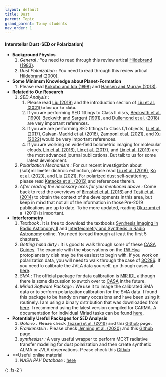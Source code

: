 ```yaml
---
layout: default
title: Dust
parent: Topic
grand_parent: To my students
nav_order: 1
---
```


#### Interstellar Dust (SED or Polarization)


- **Background Physics**
    1. *General :* You need to read through this review artical [Hildebrand (1983)](https://ui.adsabs.harvard.edu/abs/1983QJRAS..24..267H/abstract).
    2. *Dust Polarization :* You need to read through this review artical [Hildebrand (2000)](https://ui.adsabs.harvard.edu/abs/2000PASP..112.1215H/abstract).
- **Some Minimum Knowledge about Planet-Formation**
    1. Please read [Kokubo and Ida (1998)](https://ui.adsabs.harvard.edu/abs/1998Icar..131..171K/abstract) and [Hansen and Murray (2013)](https://ui.adsabs.harvard.edu/abs/2013ApJ...775...53H/abstract).
- **Related to Our Research**
    1. *SED Analysis :* 
        1. Please read [Liu (2019)](https://ui.adsabs.harvard.edu/abs/2019ApJ...877L..22L/abstract) and the introduction section of [Liu et al. (2021)](https://ui.adsabs.harvard.edu/abs/2021ApJ...923..270L/abstract) to be up-to-date. 
        2. If you are performing SED fittings to Class II disks, [Beckwith et al. (1990)](https://ui.adsabs.harvard.edu/abs/1990AJ.....99..924B/abstract), [Beckwith and Sargent (1991)](https://ui.adsabs.harvard.edu/abs/1991ApJ...381..250B/abstract), and [Dullemond et al. (2018)](https://ui.adsabs.harvard.edu/abs/2018ApJ...869L..46D/abstract) are very important references.
        3. If you are are performing SED fittings to Class 0/I objects, [Li et al. (2017)](https://ui.adsabs.harvard.edu/abs/2017ApJ...840...72L/abstract), [Galvan-Madrid et al. (2018)](https://ui.adsabs.harvard.edu/abs/2018ApJ...868...39G/abstract), [Zamponi et al. (2021)](https://ui.adsabs.harvard.edu/abs/2021MNRAS.508.2583Z/abstract), and [Xu (2022)](https://ui.adsabs.harvard.edu/abs/2022arXiv220300941X/abstract) would be very important references. 
        4. If you are working on wide-field bolometric imaging for molecular clouds, [Lin et al. (2016)](https://ui.adsabs.harvard.edu/abs/2016ApJ...828...32L/abstract), [Lin et al. (2017)](https://ui.adsabs.harvard.edu/abs/2017ApJ...840...22L/abstract), and [Lin et al. (2019)](https://ui.adsabs.harvard.edu/abs/2019A%26A...631A..72L/abstract) are the most advanced journal publications. But talk to us for some latest development.
    2. *Polarization Mechanism :* For our recent investigation about (sub)millimeter dichroic extinction, please read [Liu et al. (2018)](https://ui.adsabs.harvard.edu/abs/2018A%26A...617A...3L/abstract), [Ko et al. (2020)](https://ui.adsabs.harvard.edu/abs/2020ApJ...889..172K/abstract), and [Liu (2021)](https://ui.adsabs.harvard.edu/abs/2021ApJ...914...25L/abstract). For polarized dust self-scattering, please read [Kataoka et al. (2016)](https://ui.adsabs.harvard.edu/abs/2016ApJ...820...54K/abstract) and references therein.
    3. *After reading the necessary ones for you mentioned above :* Come back to read the overviews of [Birnstiel et al. (2016)](https://ui.adsabs.harvard.edu/abs/2016SSRv..205...41B/abstract) and [Testi et al. (2014)](https://ui.adsabs.harvard.edu/abs/2014prpl.conf..339T/abstract) to obtain the context of the developments in this area, but keep in mind that not all of the information in those Pre-2019 publications are up to date. To be more updated, reading [Okuzumi et a. (2019)](https://ui.adsabs.harvard.edu/abs/2019ApJ...878..132O/abstract) is important.
- **Interferometry**
    1. *Textbook :* It is free to download the textbooks [Synthesis Imaging in Radio Astronomy II](https://www.aspbooks.org/a/volumes/table_of_contents/?book_id=292) and [Interferometry and Synthesis in Radio Astronomy](https://link.springer.com/book/10.1007/978-3-319-44431-4) online. You need to read through at least the first 5 chapters.
    2. *Getting hand dirty :* It is good to walk through some of these [CASA Guides](https://casaguides.nrao.edu/index.php?title=ALMAguides). The example with the observations on the [TW Hya](https://casaguides.nrao.edu/index.php?title=TWHydraBand7) protoplanetary disk may be the easiest to begin with. If you work on polarization data, you will need to walk through the case of [3C286](https://casaguides.nrao.edu/index.php?title=3C286_Polarization). If you need to calibrate the JVLA data yourself, go through cases at [here](https://casaguides.nrao.edu/index.php?title=Karl_G._Jansky_VLA_Tutorials).
    3. *SMA :* The official package for data calibration is [MIR IDL](https://lweb.cfa.harvard.edu/~cqi/mircook.html) although there is some discussion to switch over to [CASA](https://casa.nrao.edu/index.shtml) in the future.
    4. *Miriad Software Package :* We use it to image the calibrated SMA data or to perform polarization calibration for the SMA data. I found this package to be handy on many occasions and have been using it routinely. I am using a binary distribution that was downloaded from [here](https://www.astro.umd.edu/~teuben/miriad/). I recommend using the latest version compiled for CARMA. A documentation for individual Miriad tasks can be found [here](https://www.atnf.csiro.au/computing/software/miriad/taskindex.html).
- **Potentially Useful Packages for SED Analysis**
    1. *Galario :* Please check [Tazzari et al. (2018)](https://ui.adsabs.harvard.edu/abs/2018MNRAS.476.4527T/abstract) and this [Github](https://mtazzari.github.io/galario/) page.
    2. *Frankenstein :* Please check [Jenning et al. (2020)](https://ui.adsabs.harvard.edu/abs/2020MNRAS.495.3209J/abstract) and this [Github](https://github.com/discsim/frank) page.
    3. *synthesizer :* A very useful wrapper to perform MCRT radiative transfer modeling for dust polarization and then create synthetic ALMA or JVLA observations. Please check this [Github](https://github.com/jzamponi/synthesizer)
- **Useful online material
    1. *NASA PAH Database :* [here](www.astrochemistry.org/pahdb/)

{: .fs-2 }
